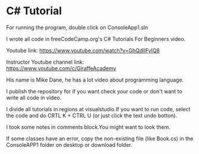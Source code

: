 # C# Tutorial

For running the program, double click on ConsoleApp1.sln

 I wrote all code in freeCodeCamp.org's C# Tutorials For Beginners video.

Youtube link: https://www.youtube.com/watch?v=GhQdlIFylQ8

Instructor Youtube channel link: https://www.youtube.com/c/GiraffeAcademy

His name is Mike Dane, he has a lot video about programming language.

I publish the repository for if you want check your code or don't want to write all code in video.

I divide all tutorials in regions at visualstudio.If you want to run code, select the code and do CRTL K + CTRL U (or just click the text undo botton).

I took some notes in comments block.You might want to look them.

If some classes have an error, copy the non-existing file (like Book.cs) in the ConsoleAPP1 folder on desktop or download folder.





